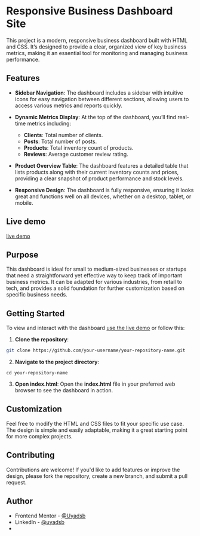 # Responsive Business Dashboard Site

This project is a modern, responsive business dashboard built with HTML and CSS. It’s designed to provide a clear, organized view of key business metrics, making it an essential tool for monitoring and managing business performance.

## Features

- **Sidebar Navigation**: The dashboard includes a sidebar with intuitive icons for easy navigation between different sections, allowing users to access various metrics and reports quickly.
  
- **Dynamic Metrics Display**: At the top of the dashboard, you’ll find real-time metrics including:
  - **Clients**: Total number of clients.
  - **Posts**: Total number of posts.
  - **Products**: Total inventory count of products.
  - **Reviews**: Average customer review rating.

- **Product Overview Table**: The dashboard features a detailed table that lists products along with their current inventory counts and prices, providing a clear snapshot of product performance and stock levels.

- **Responsive Design**: The dashboard is fully responsive, ensuring it looks great and functions well on all devices, whether on a desktop, tablet, or mobile.

## Live demo

[live demo](https://uyadsb.github.io/Responsive-Business-Dashboard)

## Purpose

This dashboard is ideal for small to medium-sized businesses or startups that need a straightforward yet effective way to keep track of important business metrics. It can be adapted for various industries, from retail to tech, and provides a solid foundation for further customization based on specific business needs.


## Getting Started

To view and interact with the dashboard [use the live demo](https://uyadsb.github.io/Responsive-Business-Dashboard) or follow this:

1. **Clone the repository**:
```bash
git clone https://github.com/your-username/your-repository-name.git
```

2. **Navigate to the project directory**:
```
cd your-repository-name
```

3. **Open index.html**:
   Open the **index.html** file in your preferred web browser to see the dashboard in action.


## Customization

Feel free to modify the HTML and CSS files to fit your specific use case. The design is simple and easily adaptable, making it a great starting point for more complex projects.

## Contributing

Contributions are welcome! If you'd like to add features or improve the design, please fork the repository, create a new branch, and submit a pull request.

## Author

- Frontend Mentor - [@Uyadsb](https://www.frontendmentor.io/profile/uyadsb)
- LinkedIn - [@uyadsb](https://www.linkedin.com/in/iyad-sebti)
- 
